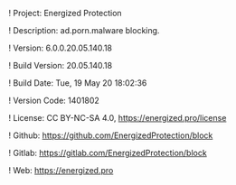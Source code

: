 ! Project: Energized Protection

! Description: ad.porn.malware blocking.

! Version: 6.0.0.20.05.140.18

! Build Version: 20.05.140.18

! Build Date: Tue, 19 May 20 18:02:36

! Version Code: 1401802

! License: CC BY-NC-SA 4.0, https://energized.pro/license

! Github: https://github.com/EnergizedProtection/block

! Gitlab: https://gitlab.com/EnergizedProtection/block


! Web: https://energized.pro
